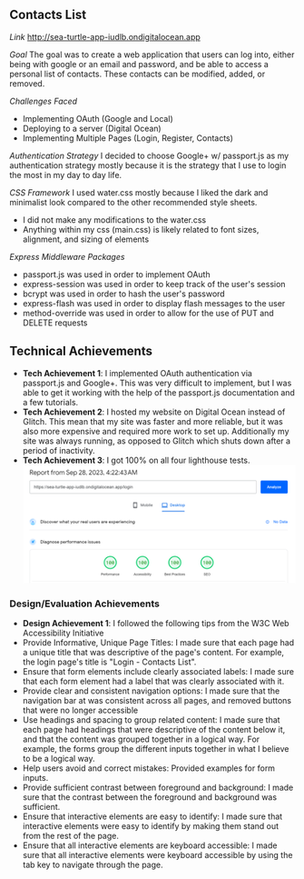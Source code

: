 ## Contacts List

_Link_
http://sea-turtle-app-iudlb.ondigitalocean.app

_Goal_
The goal was to create a web application that users can log into, either being with google or an email and password, and be able to access a personal list of contacts. These contacts can be modified, added, or removed.

_Challenges Faced_

- Implementing OAuth (Google and Local)
- Deploying to a server (Digital Ocean)
- Implementing Multiple Pages (Login, Register, Contacts)

_Authentication Strategy_
I decided to choose Google+ w/ passport.js as my authentication strategy mostly because it is the strategy that I use to login the most in my day to day life.

_CSS Framework_
I used water.css mostly because I liked the dark and minimalist look compared to the other recommended style sheets.

- I did not make any modifications to the water.css
- Anything within my css (main.css) is likely related to font sizes, alignment, and sizing of elements

_Express Middleware Packages_

- passport.js was used in order to implement OAuth
- express-session was used in order to keep track of the user's session
- bcrypt was used in order to hash the user's password
- express-flash was used in order to display flash messages to the user
- method-override was used in order to allow for the use of PUT and DELETE requests

## Technical Achievements

- **Tech Achievement 1**: I implemented OAuth authentication via passport.js and Google+. This was very difficult to implement, but I was able to get it working with the help of the passport.js documentation and a few tutorials.
- **Tech Achievement 2**: I hosted my website on Digital Ocean instead of Glitch. This mean that my site was faster and more reliable, but it was also more expensive and required more work to set up. Additionally my site was always running, as opposed to Glitch which shuts down after a period of inactivity.
- **Tech Achievement 3**: I got 100% on all four lighthouse tests.
  ![Alt text](image.png)

### Design/Evaluation Achievements

- **Design Achievement 1**: I followed the following tips from the W3C Web Accessibility Initiative
- Provide Informative, Unique Page Titles: I made sure that each page had a unique title that was descriptive of the page's content. For example, the login page's title is "Login - Contacts List".
- Ensure that form elements include clearly associated labels: I made sure that each form element had a label that was clearly associated with it.
- Provide clear and consistent navigation options: I made sure that the navigation bar at was consistent across all pages, and removed buttons that were no longer accessible
- Use headings and spacing to group related content: I made sure that each page had headings that were descriptive of the content below it, and that the content was grouped together in a logical way. For example, the forms group the different inputs together in what I believe to be a logical way.
- Help users avoid and correct mistakes: Provided examples for form inputs.
- Provide sufficient contrast between foreground and background: I made sure that the contrast between the foreground and background was sufficient.
- Ensure that interactive elements are easy to identify: I made sure that interactive elements were easy to identify by making them stand out from the rest of the page.
- Ensure that all interactive elements are keyboard accessible: I made sure that all interactive elements were keyboard accessible by using the tab key to navigate through the page.
